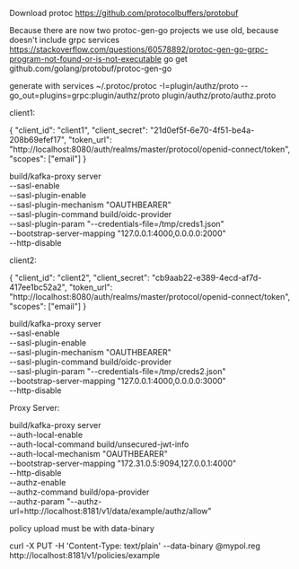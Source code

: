 Download protoc https://github.com/protocolbuffers/protobuf

Because there are now two protoc-gen-go projects we use old, because doesn't include grpc services
https://stackoverflow.com/questions/60578892/protoc-gen-go-grpc-program-not-found-or-is-not-executable
go get github.com/golang/protobuf/protoc-gen-go

generate with services
~/.protoc/protoc -I=plugin/authz/proto --go_out=plugins=grpc:plugin/authz/proto plugin/authz/proto/authz.proto

client1:

{
"client_id": "client1",
"client_secret": "21d0ef5f-6e70-4f51-be4a-208b69efef17",
"token_url": "http://localhost:8080/auth/realms/master/protocol/openid-connect/token",
"scopes": ["email"]
}

build/kafka-proxy server \
                         --sasl-enable \
                         --sasl-plugin-enable \
                         --sasl-plugin-mechanism "OAUTHBEARER" \
                         --sasl-plugin-command build/oidc-provider \
                         --sasl-plugin-param "--credentials-file=/tmp/creds1.json" \
                         --bootstrap-server-mapping "127.0.0.1:4000,0.0.0.0:2000" \
                         --http-disable

client2:

{
"client_id": "client2",
"client_secret": "cb9aab22-e389-4ecd-af7d-417ee1bc52a2",
"token_url": "http://localhost:8080/auth/realms/master/protocol/openid-connect/token",
"scopes": ["email"]
}

build/kafka-proxy server \
                        --sasl-enable \
                        --sasl-plugin-enable \
                        --sasl-plugin-mechanism "OAUTHBEARER" \
                        --sasl-plugin-command build/oidc-provider \
                        --sasl-plugin-param "--credentials-file=/tmp/creds2.json" \
                        --bootstrap-server-mapping "127.0.0.1:4000,0.0.0.0:3000" \
                        --http-disable

Proxy Server:

build/kafka-proxy server \
                         --auth-local-enable \
                         --auth-local-command build/unsecured-jwt-info \
                         --auth-local-mechanism "OAUTHBEARER" \
                         --bootstrap-server-mapping "172.31.0.5:9094,127.0.0.1:4000" \
                         --http-disable \
                         --authz-enable \
                         --authz-command build/opa-provider \
                         --authz-param "--authz-url=http://localhost:8181/v1/data/example/authz/allow"

policy upload must be with data-binary

curl -X PUT -H 'Content-Type: text/plain' --data-binary @mypol.reg http://localhost:8181/v1/policies/example
